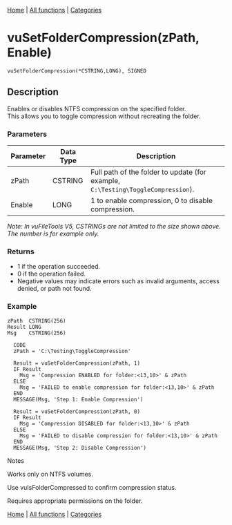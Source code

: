 [Home](../index.md) | [All functions](index.md) | [Categories](../categories/index.md)

# vuSetFolderCompression(zPath, Enable)

```Prototype
vuSetFolderCompression(*CSTRING,LONG), SIGNED
```


## Description
Enables or disables NTFS compression on the specified folder.  
This allows you to toggle compression without recreating the folder.

### Parameters

| Parameter | Data Type | Description                                                                 |
|-----------|-----------|-----------------------------------------------------------------------------|
| zPath     | CSTRING   | Full path of the folder to update (for example, `C:\Testing\ToggleCompression`). |
| Enable    | LONG      | 1 to enable compression, 0 to disable compression.                          |

_Note: In vuFileTools V5, CSTRINGs are not limited to the size shown above. The number is for example only._

### Returns
- 1 if the operation succeeded.  
- 0 if the operation failed.  
- Negative values may indicate errors such as invalid arguments, access denied, or path not found.

### Example

```Clarion
zPath  CSTRING(256)
Result LONG
Msg    CSTRING(256)

  CODE
  zPath = 'C:\Testing\ToggleCompression'

  Result = vuSetFolderCompression(zPath, 1)
  IF Result
    Msg = 'Compression ENABLED for folder:<13,10>' & zPath
  ELSE
    Msg = 'FAILED to enable compression for folder:<13,10>' & zPath
  END
  MESSAGE(Msg, 'Step 1: Enable Compression')

  Result = vuSetFolderCompression(zPath, 0)
  IF Result
    Msg = 'Compression DISABLED for folder:<13,10>' & zPath
  ELSE
    Msg = 'FAILED to disable compression for folder:<13,10>' & zPath
  END
  MESSAGE(Msg, 'Step 2: Disable Compression')

```
Notes

Works only on NTFS volumes.

Use vuIsFolderCompressed to confirm compression status.

Requires appropriate permissions on the folder.

[Home](../index.md) | [All functions](index.md) | [Categories](../categories/index.md)
